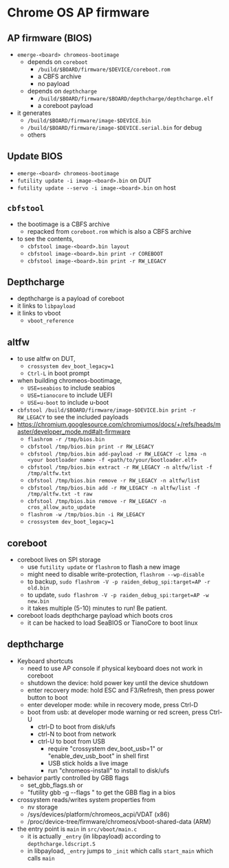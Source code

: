 Chrome OS AP firmware
=====================

## AP firmware (BIOS)

- `emerge-<board> chromeos-bootimage`
  - depends on `coreboot`
    - `/build/$BOARD/firmware/$DEVICE/coreboot.rom`
    - a CBFS archive
    - no payload
  - depends on `depthcharge`
    - `/build/$BOARD/firmware/$BOARD/depthcharge/depthcharge.elf`
    - a coreboot payload
- it generates
  - `/build/$BOARD/firmware/image-$DEVICE.bin`
  - `/build/$BOARD/firmware/image-$DEVICE.serial.bin` for debug
  - others

## Update BIOS

- `emerge-<board> chromeos-bootimage`
- `futility update -i image-<board>.bin` on DUT
- `futility update --servo -i image-<board>.bin` on host

## `cbfstool`

- the bootimage is a CBFS archive
  - repacked from `coreboot.rom` which is also a CBFS archive
- to see the contents,
  - `cbfstool image-<board>.bin layout`
  - `cbfstool image-<board>.bin print -r COREBOOT`
  - `cbfstool image-<board>.bin print -r RW_LEGACY`

## Depthcharge

- depthcharge is a payload of coreboot
- it links to `libpayload`
- it links to vboot
  - `vboot_reference`

## altfw

- to use altfw on DUT,
  - `crossystem dev_boot_legacy=1`
  - `Ctrl-L` in boot prompt
- when building chromeos-bootimage,
  - `USE=seabios` to include seabios
  - `USE=tianocore` to include UEFI
  - `USE=u-boot` to include u-boot
- `cbfstool /build/$BOARD/firmware/image-$DEVICE.bin print -r RW_LEGACY` to
  see the included payloads
- <https://chromium.googlesource.com/chromiumos/docs/+/refs/heads/master/developer_mode.md#alt-firmware>
  - `flashrom -r /tmp/bios.bin`
  - `cbfstool /tmp/bios.bin print -r RW_LEGACY`
  - `cbfstool /tmp/bios.bin add-payload -r RW_LEGACY -c lzma -n <your bootloader name> -f <path/to/your/bootloader.elf>`
  - `cbfstool /tmp/bios.bin extract -r RW_LEGACY -n altfw/list -f /tmp/altfw.txt`
  - `cbfstool /tmp/bios.bin remove -r RW_LEGACY -n altfw/list`
  - `cbfstool /tmp/bios.bin add -r RW_LEGACY -n altfw/list -f /tmp/altfw.txt -t raw`
  - `cbfstool /tmp/bios.bin remove -r RW_LEGACY -n cros_allow_auto_update`
  - `flashrom -w /tmp/bios.bin -i RW_LEGACY`
  - `crossystem dev_boot_legacy=1`

## coreboot

- coreboot lives on SPI storage
  - use `futility update` or `flashrom` to flash a new image
  - might need to disable write-protection, `flashrom --wp-disable`
  - to backup, `sudo flashrom -V -p raiden_debug_spi:target=AP -r old.bin`
  - to update, `sudo flashrom -V -p raiden_debug_spi:target=AP -w new.bin`
  - it takes multiple (5-10) minutes to run!  Be patient.
- coreboot loads depthcharge payload which boots cros
  - it can be hacked to load SeaBIOS or TianoCore to boot linux

## depthcharge

- Keyboard shortcuts
  - need to use AP console if physical keyboard does not work in coreboot
  - shutdown the device: hold power key until the device shutdown
  - enter recovery mode: hold ESC and F3/Refresh, then press power button to boot
  - enter developer mode: while in recovery mode, press Ctrl-D
  - boot from usb: at developer mode warning or red screen, press Ctrl-U
    - ctrl-D to boot from disk/ufs
    - ctrl-N to boot from network
    - ctrl-U to boot from USB
      - require "crossystem dev_boot_usb=1" or "enable_dev_usb_boot" in shell first
      - USB stick holds a live image
      - run "chromeos-install" to install to disk/ufs
- behavior partly controlled by GBB flags
  - set_gbb_flags.sh or
  - "futility gbb -g --flags <bios>" to get the GBB flag in a bios
- crossystem reads/writes system properties from
  - nv storage
  - /sys/devices/platform/chromeos_acpi/VDAT (x86)
  - /proc/device-tree/firmware/chromeos/vboot-shared-data (ARM)
- the entry point is `main` in `src/vboot/main.c`
  - it is actually `_entry` (in libpayload) according to
    `depthcharge.ldscript.S`
  - in libpayload, `_entry` jumps to `_init` which calls `start_main` which
    calls `main`
